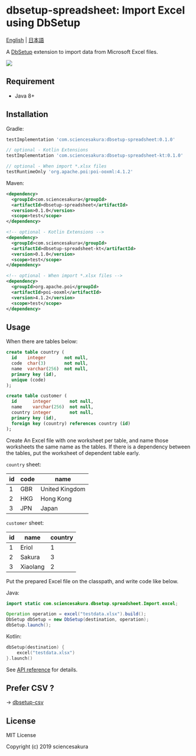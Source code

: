 # dbsetup-spreadsheet: Import Excel using DbSetup

[English](README.md) | [日本語](README.ja.md)

A [DbSetup](http://dbsetup.ninja-squad.com/) extension to import data from Microsoft Excel files.

![](https://github.com/sciencesakura/dbsetup-spreadsheet/workflows/build/badge.svg)

## Requirement

* Java 8+

## Installation

Gradle:

```groovy
testImplementation 'com.sciencesakura:dbsetup-spreadsheet:0.1.0'

// optional - Kotlin Extensions
testImplementation 'com.sciencesakura:dbsetup-spreadsheet-kt:0.1.0'

// optional - When import *.xlsx files
testRuntimeOnly 'org.apache.poi:poi-ooxml:4.1.2'
```

Maven:

```xml
<dependency>
  <groupId>com.sciencesakura</groupId>
  <artifactId>dbsetup-spreadsheet</artifactId>
  <version>0.1.0</version>
  <scope>test</scope>
</dependency>

<!-- optional - Kotlin Extensions -->
<dependency>
  <groupId>com.sciencesakura</groupId>
  <artifactId>dbsetup-spreadsheet-kt</artifactId>
  <version>0.1.0</version>
  <scope>test</scope>
</dependency>

<!-- optional - When import *.xlsx files -->
<dependency>
  <groupId>org.apache.poi</groupId>
  <artifactId>poi-ooxml</artifactId>
  <version>4.1.2</version>
  <scope>test</scope>
</dependency>
```

## Usage

When there are tables below:

```sql
create table country (
  id    integer       not null,
  code  char(3)       not null,
  name  varchar(256)  not null,
  primary key (id),
  unique (code)
);

create table customer (
  id      integer       not null,
  name    varchar(256)  not null,
  country integer       not null,
  primary key (id),
  foreign key (country) references country (id)
);
```

Create An Excel file with one worksheet per table, and name those worksheets the same name as the tables. If there is a dependency between the tables, put the worksheet of dependent table early.

`country` sheet:

|id|code|name|
|--|----|----|
| 1|GBR |United Kingdom|
| 2|HKG |Hong Kong|
| 3|JPN |Japan|

`customer` sheet:

|id|name|country|
|--|----|-------|
| 1|Eriol|1|
| 2|Sakura|3|
| 3|Xiaolang|2|

Put the prepared Excel file on the classpath, and write code like below.

Java:

```java
import static com.sciencesakura.dbsetup.spreadsheet.Import.excel;

Operation operation = excel("testdata.xlsx").build();
DbSetup dbSetup = new DbSetup(destination, operation);
dbSetup.launch();
```

Kotlin:

```kotlin
dbSetup(destination) {
    excel("testdata.xlsx")
}.launch()
```

See [API reference](https://sciencesakura.github.io/dbsetup-spreadsheet/) for details.

## Prefer CSV ?

→ [dbsetup-csv](https://github.com/sciencesakura/dbsetup-csv)

## License

MIT License

Copyright (c) 2019 sciencesakura
